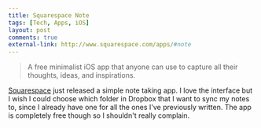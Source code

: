 ```yaml
--- 
title: Squarespace Note
tags: [Tech, Apps, iOS]
layout: post
comments: true
external-link: http://www.squarespace.com/apps/#note
---
```


> ​​A free minimalist iOS app that anyone can use to capture all their thoughts, ideas, and inspirations.

[Squarespace](http://www.squarespace.com/ "Squarespace") just released a simple note taking app. I love the interface but I wish I could choose which folder in Dropbox that I want to sync my notes to, since I already have one for all the ones I've previously written. The app is completely free though so I shouldn't really complain.